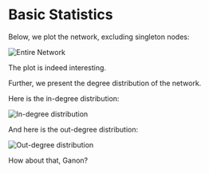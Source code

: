 # Basic Statistics

Below, we plot the network, excluding singleton nodes:

![Entire Network](/field_network_title.png)

The plot is indeed interesting. 

Further, we present the degree distribution of the network. 

Here is the in-degree distribution:

![In-degree distribution](/in_deg_dist.png)

And here is the out-degree distribution:

![Out-degree distribution](/out_deg_dist.png)

How about that, Ganon?